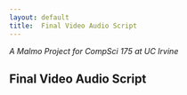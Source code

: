 ```yaml
---
layout: default
title:  Final Video Audio Script
---
```


*A Malmo Project for CompSci 175 at UC Irvine*

## Final Video Audio Script

